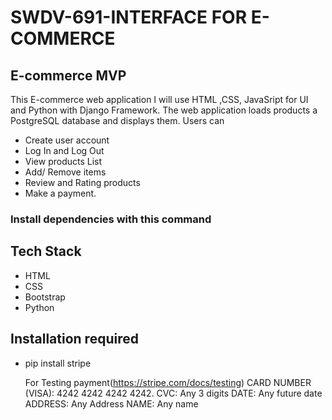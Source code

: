 # SWDV-691-INTERFACE FOR E-COMMERCE

## E-commerce MVP

This E-commerce web application I will use HTML ,CSS, JavaSript for UI and Python with Django Framework. The web application loads products a PostgreSQL database and displays them.
Users can

* Create user account
* Log In and Log Out
* View products List
* Add/ Remove items
* Review and Rating products
* Make a payment.
  
### Install dependencies with this command

## Tech Stack

* HTML
* CSS
* Bootstrap
* Python

## Installation required

* pip install stripe
  
  For Testing payment(https://stripe.com/docs/testing)
  CARD NUMBER (VISA): 4242 4242 4242 4242.
  CVC: Any 3 digits
  DATE: Any future date
  ADDRESS: Any Address
  NAME: Any name
